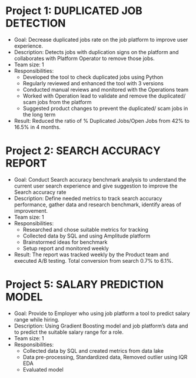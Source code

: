 # Project 1: DUPLICATED JOB DETECTION 
- Goal: Decrease duplicated jobs rate on the job platform to improve user experience.
- Description: Detects jobs with duplication signs on the platform and collaborates with Platform Operator to remove those jobs.
- Team size: 1
- Responsibilities: 
   + Developed the tool to check duplicated jobs using Python
   + Regularly reviewed and enhanced the tool with 3 versions
   + Conducted manual reviews and monitored with the Operations team
   + Worked with Operation lead to validate and remove the duplicated/ scam jobs from the platform
   + Suggested product changes to prevent the duplicated/ scam jobs in the long term
- Result: Reduced the ratio of % Duplicated Jobs/Open Jobs from 42% to 16.5% in 4 months.


# Project 2: SEARCH ACCURACY REPORT
- Goal: Conduct Search accuracy benchmark analysis to understand the current user search experience and give suggestion to improve the Search accuracy rate
- Description: Define needed metrics to track search accuracy performance, gather data and research benchmark, identify areas of improvement.
- Team size: 1
- Responsibilities: 
   + Researched and chose suitable metrics for tracking
   + Collected data by SQL and using Amplitude platform
   + Brainstormed ideas for benchmark
   + Setup report and monitored weekly
- Result: The report was tracked weekly by the Product team and executed A/B testing. Total conversion from search 0.7% to 6.1%.


# Project 5: SALARY PREDICTION MODEL
- Goal: Provide to Employer who using job platform a tool to predict salary range while hiring.
- Description: Using Gradient Boosting model and job platform’s data and  to predict the suitable salary range for a role.
- Team size: 1
- Responsibilities:
   + Collected data by SQL and created metrics from data lake
   + Data pre-processing, Standardized data, Removed outlier using IQR EDA
   + Evaluated model
